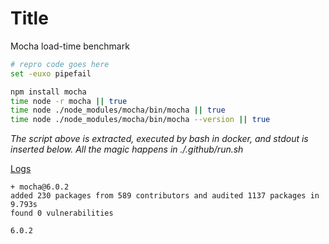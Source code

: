 # Title

Mocha load-time benchmark

```bash
# repro code goes here
set -euxo pipefail

npm install mocha
time node -r mocha || true
time node ./node_modules/mocha/bin/mocha || true
time node ./node_modules/mocha/bin/mocha --version || true
```

*The script above is extracted, executed by bash in docker, and stdout is inserted below.  All the magic happens in ./.github/run.sh*

[Logs](https://github.com/cspotcode/repros/runs/75791660)

```output
+ mocha@6.0.2
added 230 packages from 589 contributors and audited 1137 packages in 9.793s
found 0 vulnerabilities

6.0.2
```